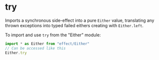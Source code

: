 # try

Imports a synchronous side-effect into a pure `Either` value, translating any
thrown exceptions into typed failed eithers creating with `Either.left`.

To import and use `try` from the "Either" module:

```ts
import * as Either from "effect/Either"
// Can be accessed like this
Either.try
```
